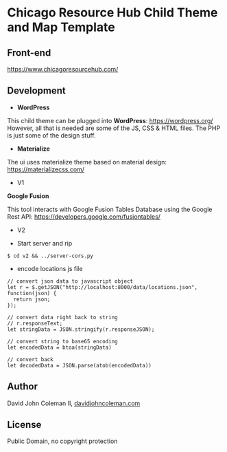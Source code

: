 # Chicago Resource Hub Child Theme and Map Template

## Front-end

https://www.chicagoresourcehub.com/

## Development

* **WordPress**

This child theme can be plugged into **WordPress**: https://wordpress.org/ However,
all that is needed are some of the JS, CSS & HTML files.  The PHP is just some
of the design stuff.

* **Materialize**

The ui uses materialize theme based on material design: https://materializecss.com/

* V1

**Google Fusion**

This tool interacts with Google Fusion Tables Database using the Google Rest API: https://developers.google.com/fusiontables/

* V2

* Start server and rip
```
$ cd v2 && ../server-cors.py
```

* encode locations js file
```
// convert json data to javascript object
let r = $.getJSON("http://localhost:8000/data/locations.json", function(json) {
  return json;
});

// convert data right back to string
// r.responseText;
let stringData = JSON.stringify(r.responseJSON);

// convert string to base65 encoding
let encodedData = btoa(stringData)

// convert back
let decodedData = JSON.parse(atob(encodedData))
```

## Author

David John Coleman II, [davidjohncoleman.com](https://www.davidjohncoleman.com/)

## License

Public Domain, no copyright protection
